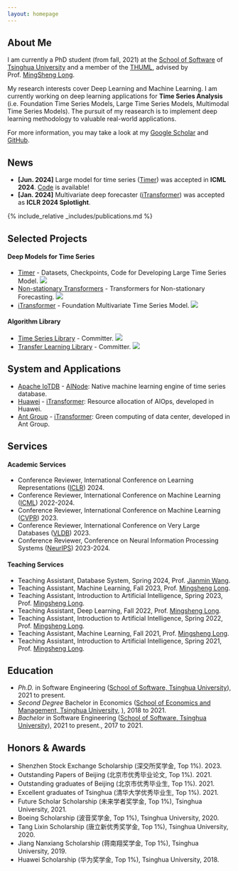 ```yaml
---
layout: homepage
---
```


## About Me

I am currently a PhD student (from fall, 2021) at the [School of Software](https://www.thss.tsinghua.edu.cn/en/) of [Tsinghua University](https://www.tsinghua.edu.cn/en/) and a member of the [THUML](https://thuml.ai/), advised by Prof. [MingSheng Long](http://ise.thss.tsinghua.edu.cn/~mlong/). 

My research interests cover Deep Learning and Machine Learning. I am currently working on deep learning applications for **Time Series Analysis** (i.e. Foundation Time Series Models, Large Time Series  Models, Multimodal Time Series Models). The pursuit of my reasearch is to implement deep learning methodology to valuable real-world applications.

For more information, you may take a look at my [Google Scholar](https://scholar.google.com/citations?user=dS9HVU8AAAAJ) and [GitHub](https://github.com/WenWeiTHU).



## News

- **[Jun. 2024]** Large model for time series ([Timer](https://arxiv.org/abs/2402.02368)) was accepted in **ICML 2024**. [Code](https://github.com/thuml/Large-Time-Series-Model) is available!
- **[Jan. 2024]** Multivariate deep forecaster ([iTransformer](https://github.com/thuml/iTransformer))  was accepted as **ICLR 2024 Splotlight**.

{% include_relative _includes/publications.md %}



## Selected Projects

#### Deep Models for Time Series
* [Timer](https://github.com/thuml/Large-Time-Series-Model) - Datasets, Checkpoints, Code for Developing Large Time Series Model. ![](https://img.shields.io/github/stars/thuml/Large-Time-Series-Model)
* [Non-stationary Transformers](https://github.com/thuml/Nonstationary_Transformers) - Transformers for Non-stationary Forecasting. ![](https://img.shields.io/github/stars/thuml/Nonstationary_Transformers)
* [iTransformer](https://github.com/thuml/iTransformer) - Foundation Multivariate Time Series Model. ![](https://img.shields.io/github/stars/thuml/iTransformer)


#### Algorithm Library
* [Time Series Library](https://github.com/thuml/Time-Series-Library) - Committer. ![](https://img.shields.io/github/stars/thuml/Time-Series-Library?size=small)
* [Transfer Learning Library](https://github.com/thuml/Transfer-Learning-Library) - Committer. ![](https://img.shields.io/github/stars/thuml/Transfer-Learning-Library?color=yellow)




## System and Applications
* [Apache IoTDB](https://iotdb.apache.org/) - [AINode](https://mp.weixin.qq.com/s/mC5WZwM0ch7FdpJhFKSzLw): Native machine learning engine of time series database.
* [Huawei](https://mp.weixin.qq.com/s/kdbfBqE7XiXI1GCIDEUhQA) - [iTransformer](https://github.com/thuml/iTransformer): Resource allocation of AIOps, developed in Huawei.
* [Ant Group](https://en.wikipedia.org/wiki/Ant_Group) - [iTransformer](https://github.com/thuml/iTransformer): Green computing of data center, developed in Ant Group.



<!-- ## Invited Talks
* **Exploring Large Models for Time Series.**
* **Deep Learning for Time Series: Foundation Backbones and Pre-training.**
* **Adaptive Transfer Learning from Pre-trained Models.** -->



## Services

#### Academic Services

* Conference Reviewer, International Conference on Learning Representations ([ICLR](http://iclr.cc/)) 2024.
* Conference Reviewer, International Conference on Machine Learning ([ICML](http://icml.cc/)) 2022-2024.
* Conference Reviewer, International Conference on Machine Learning ([CVPR](https://cvpr2023.thecvf.com/)) 2023.
* Conference Reviewer, International Conference on Very Large Databases ([VLDB](https://www.vldb.org/)) 2023.
* Conference Reviewer, Conference on Neural Information Processing Systems ([NeurIPS](https://neurips.cc/)) 2023-2024.

#### Teaching Services

* Teaching Assistant, Database System, Spring 2024, Prof. [Jianmin Wang](https://scholar.google.com/citations?user=MiovcboAAAAJ&hl=zh-CN).
* Teaching Assistant, Machine Learning, Fall 2023, Prof. [Mingsheng Long](http://ise.thss.tsinghua.edu.cn/~mlong/).
* Teaching Assistant, Introduction to Artificial Intelligence, Spring 2023, Prof. [Mingsheng Long](http://ise.thss.tsinghua.edu.cn/~mlong/).
* Teaching Assistant, Deep Learning, Fall 2022, Prof. [Mingsheng Long](http://ise.thss.tsinghua.edu.cn/~mlong/).
* Teaching Assistant, Introduction to Artificial Intelligence, Spring 2022, Prof. [Mingsheng Long](http://ise.thss.tsinghua.edu.cn/~mlong/).
* Teaching Assistant, Machine Learning, Fall 2021, Prof. [Mingsheng Long](http://ise.thss.tsinghua.edu.cn/~mlong/).
* Teaching Assistant, Introduction to Artificial Intelligence, Spring 2021, Prof. [Mingsheng Long](http://ise.thss.tsinghua.edu.cn/~mlong/).



## Education

* *Ph.D.* in Software Engineering ([School of Software, Tsinghua University](https://www.thss.tsinghua.edu.cn/)), 2021 to present.
* *Second Degree* Bachelor in Economics ([School of Economics and Management, Tsinghua University](https://www.sem.tsinghua.edu.cn/), ), 2018 to 2021.
* *Bachelor* in Software Engineering ([School of Software, Tsinghua University](https://www.thss.tsinghua.edu.cn/)), 2021 to present., 2017 to 2021.



## Honors & Awards

* Shenzhen Stock Exchange Scholarship (深交所奖学金, Top 1%). 2023.
* Outstanding Papers of Beijing (北京市优秀毕业论文, Top 1%). 2021.
* Outstanding graduates of Beijing (北京市优秀毕业生, Top 1%). 2021.
* Excellent graduates of Tsinghua (清华大学优秀毕业生, Top 1%). 2021.
* Future Scholar Scholarship (未来学者奖学金, Top 1%), Tsinghua University, 2021.
* Boeing Scholarship (波音奖学金, Top 1%), Tsinghua University, 2020.
* Tang Lixin Scholarship (唐立新优秀奖学金, Top 1%), Tsinghua University, 2020.
* Jiang Nanxiang Scholarship (蒋南翔奖学金, Top 1%), Tsinghua University, 2019.
* Huawei Scholarship (华为奖学金, Top 1%), Tsinghua University, 2018.